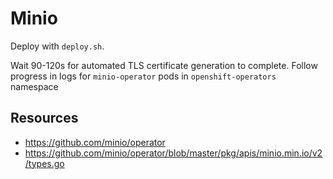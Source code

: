 # Minio

Deploy with `deploy.sh`.

Wait 90-120s for automated TLS certificate generation to complete. Follow
progress in logs for `minio-operator` pods in `openshift-operators` namespace

## Resources

- https://github.com/minio/operator
- https://github.com/minio/operator/blob/master/pkg/apis/minio.min.io/v2/types.go
